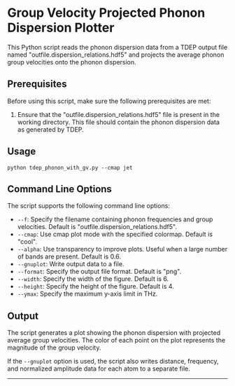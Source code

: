 # Group Velocity Projected Phonon Dispersion Plotter

This Python script reads the phonon dispersion data from a TDEP output file named "outfile.dispersion_relations.hdf5" and projects the average phonon group velocities onto the phonon dispersion.

## Prerequisites

Before using this script, make sure the following prerequisites are met:

1. Ensure that the "outfile.dispersion_relations.hdf5" file is present in the working directory. This file should contain the phonon dispersion data as generated by TDEP.

## Usage

```
python tdep_phonon_with_gv.py --cmap jet 
```

## Command Line Options

The script supports the following command line options:

- `--f`: Specify the filename containing phonon frequencies and group velocities. Default is "outfile.dispersion_relations.hdf5".
- `--cmap`: Use cmap plot mode with the specified colormap. Default is "cool".
- `--alpha`: Use transparency to improve plots. Useful when a large number of bands are present. Default is 0.6.
- `--gnuplot`: Write output data to a file.
- `--format`: Specify the output file format. Default is "png".
- `--width`: Specify the width of the figure. Default is 6.
- `--height`: Specify the height of the figure. Default is 4.
- `--ymax`: Specify the maximum y-axis limit in THz.

## Output

The script generates a plot showing the phonon dispersion with projected average group velocities. The color of each point on the plot represents the magnitude of the group velocity.

If the `--gnuplot` option is used, the script also writes distance, frequency, and normalized amplitude data for each atom to a separate file.

---
